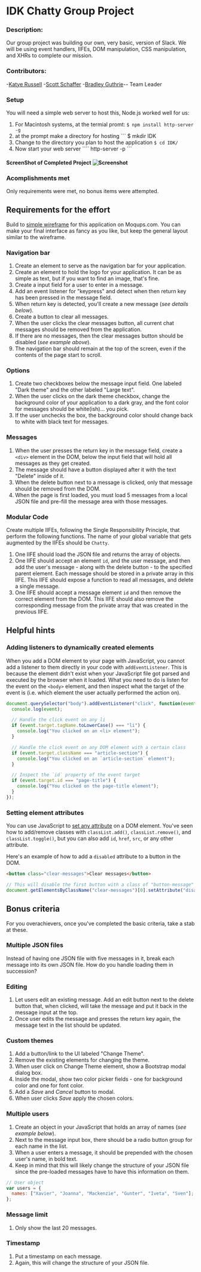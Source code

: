 # IDK Chatty Group Project

### Description:  
Our group project was building our own, very basic, version of Slack. We will be using event handlers, IIFEs, DOM manipulation, CSS manipulation, and XHRs to complete our mission.

### Contributors: 
-[Katye Russell](https://github.com/complikatyed)
-[Scott Schaffer](https://github.com/scottpschaffer) 
-[Bradley Guthrie](https://github.com/guthb)-- Team Leader


### Setup

You will need a simple web server to host this, Node.js worked well for us:
1. For Macintosh systems, at the termial promt: ``` $ npm install http-server -g ```
1. at the prompt make a directory for hosting ``` $ mkdir IDK
1. Change to the directory you plan to host the application ``` $ cd IDK/ ```
1. Now start your web server ```` http-server -p ```

#### ScreenShot of Completed Project ![Screenshot](idkChatty.png)

### Acomplishments met
Only requirements were met, no bonus items were attempted.

## Requirements for the effort

Build to [simple wireframe](https://app.moqups.com/chortlehoort/uGBbLbK46Y/view/page/a9d5cd7bf) for this application on Moqups.com. You can make your final interface as fancy as you like, but keep the general layout similar to the wireframe.

### Navigation bar

1. Create an element to serve as the navigation bar for your application.
1. Create an element to hold the logo for your application. It can be as simple as text, but if you want to find an image, that's fine.
1. Create a input field for a user to enter in a message.
1. Add an event listener for "keypress" and detect when then return key has been pressed in the message field.
1. When return key is detected, you'll create a new message (*see details below*).
1. Create a button to clear all messages.
1. When the user clicks the clear messages button, all current chat messages should be removed from the application.
1. If there are no messages, then the clear messages button should be disabled (*see example above*).
1. The navigation bar should remain at the top of the screen, even if the contents of the page start to scroll.

### Options

1. Create two checkboxes below the message input field. One labeled "Dark theme" and the other labeled "Large text".
1. When the user clicks on the dark theme checkbox, change the background color of your application to a dark gray, and the font color for messages should be white(ish)... you pick.
1. If the user unchecks the box, the background color should change back to white with black text for messages.

### Messages

1. When the user presses the return key in the message field, create a `<div>` element in the DOM, below the input field that will hold all messages as they get created.
1. The message should have a button displayed after it with the text "Delete" inside of it.
1. When the delete button next to a message is clicked, only that message should be removed from the DOM.
1. When the page is first loaded, you must load 5 messages from a local JSON file and pre-fill the message area with those messages.

### Modular Code

Create multiple IIFEs, following the Single Responsibility Principle, that perform the following functions. The name of your global variable that gets augmented by the IIFEs should be `Chatty`.

1. One IIFE should load the JSON file and returns the array of objects.
1. One IIFE should accept an element `id`, and the user message, and then add the user's message - along with the delete button - to the specified parent element. Each message should be stored in a private array in this IIFE. This IIFE should expose a function to read all messages, and delete a single message.
1. One IIFE should accept a message element `id` and then remove the correct element from the DOM. This IIFE should also remove the corresponding message from the private array that was created in the previous IIFE.

## Helpful hints

### Adding listeners to dynamically created elements

When you add a DOM element to your page with JavaScript, you cannot add a listener to them directly in your code with `addEventListener`. This is because the element didn't exist when your JavaScript file got parsed and executed by the browser when it loaded. What you need to do is listen for the event on the `<body>` element, and then inspect what the target of the event is (i.e. which element the user actually performed the action on).

```js
document.querySelector("body").addEventListener("click", function(event) {
  console.log(event);

  // Handle the click event on any li
  if (event.target.tagName.toLowerCase() === "li") {
    console.log("You clicked on an <li> element");
  }

  // Handle the click event on any DOM element with a certain class
  if (event.target.className === "article-section") {
    console.log("You clicked on an `article-section` element");
  }

  // Inspect the `id` property of the event target
  if (event.target.id === "page-title") {
    console.log("You clicked on the page-title element");
  }
});
```

### Setting element attributes

You can use JavaScript to [set any attribute](https://developer.mozilla.org/en-US/docs/Web/API/Element/setAttribute) on a DOM element. You've seen how to add/remove classes with `classList.add()`, `classList.remove()`, and `classList.toggle()`, but you can also add `id`, `href`, `src`, or any other attribute.

Here's an example of how to add a `disabled` attribute to a button in the DOM.

```html
<button class="clear-messages">Clear messages</button>
```

```js
// This will disable the first button with a class of "button-message"
document.getElementsByClassName("clear-messages")[0].setAttribute("disabled", true);
```


## Bonus criteria 

For you overachievers, once you've completed the basic criteria, take a stab at these.

### Multiple JSON files

Instead of having one JSON file with five messages in it, break each message into its own JSON file. How do you handle loading them in succession?

### Editing

1. Let users edit an existing message. Add an edit button next to the delete button that, when clicked, will take the message and put it back in the message input at the top.
1. Once user edits the message and presses the return key again, the message text in the list should be updated.

### Custom themes

1. Add a button/link to the UI labeled "Change Theme".
1. Remove the existing elements for changing the theme.
1. When user click on Change Theme element, show a Bootstrap modal dialog box.
1. Inside the modal, show two color picker fields - one for background color and one for font color.
1. Add a *Save* and *Cancel* button to modal.
1. When user clicks *Save* apply the chosen colors.

### Multiple users

1. Create an object in your JavaScript that holds an array of names (*see example below*).
1. Next to the message input box, there should be a radio button group for each name in the list.
1. When a user enters a message, it should be prepended with the chosen user's name, in bold text.
1. Keep in mind that this will likely change the structure of your JSON file since the pre-loaded messages have to have this information on them.

```js
// User object
var users = {
  names: ["Xavier", "Joanna", "Mackenzie", "Gunter", "Iveta", "Sven"];
};
```

### Message limit

1. Only show the last 20 messages.

### Timestamp

1. Put a timestamp on each message.
1. Again, this will change the structure of your JSON file.
